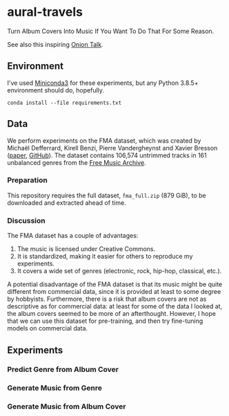 # aural-travels

Turn Album Covers Into Music If You Want To Do That For Some Reason.

See also this inspiring [Onion Talk](https://www.youtube.com/watch?v=zpNgsU9o4ik).

## Environment
I've used [Miniconda3](https://docs.conda.io/en/latest/miniconda.html) for these experiments, but any Python 3.8.5+ environment should do, hopefully. 

```
conda install --file requirements.txt
```

## Data
We perform experiments on the FMA dataset, which was created by Michaël Defferrard, Kirell Benzi, Pierre Vandergheynst and Xavier Bresson ([paper](https://arxiv.org/abs/1612.01840), [GitHub](https://github.com/mdeff/fma)). The dataset contains 106,574 untrimmed tracks in 161 unbalanced genres from the [Free Music Archive](https://freemusicarchive.org/).


### Preparation
This repository requires the full dataset, `fma_full.zip` (879 GiB), to be downloaded and extracted ahead of time. 

### Discussion
The FMA dataset has a couple of advantages:
1. The music is licensed under Creative Commons.
2. It is standardized, making it easier for others to reproduce my experiments.
3. It covers a wide set of genres (electronic, rock, hip-hop, classical, etc.).

A potential disadvantage of the FMA dataset is that its music might be quite different from commercial data, since it is provided at least to some degree by hobbyists. Furthermore, there is a risk that album covers are not as descriptive as for commercial data: at least for some of the data I looked at, the album covers seemed to be more of an afterthought. However, I hope that we can use this dataset for pre-training, and then try fine-tuning models on commercial data.

## Experiments
### Predict Genre from Album Cover

### Generate Music from Genre

### Generate Music from Album Cover
